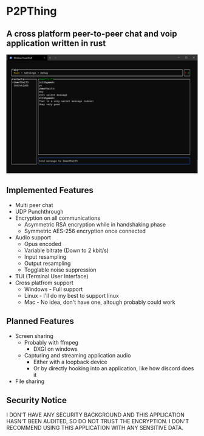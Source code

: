 # P2PThing
## A cross platform peer-to-peer chat and voip application written in rust

![Screenshot](/tui_screenshot.png?raw=true)

## Implemented Features
- Multi peer chat
- UDP Punchthrough
- Encryption on all communications
    - Asymmetric RSA encryption while in handshaking phase
    - Symmetric AES-256 encryption once connected
- Audio support
    - Opus encoded
    - Variable bitrate (Down to 2 kbit/s)
    - Input resampling
    - Output resampling
    - Togglable noise suppression
- TUI (Terminal User Interface)
- Cross platfrom support
    - Windows - Full support
    - Linux - I'll do my best to support linux
    - Mac - No idea, don't have one, altough probably could work

## Planned Features
- Screen sharing
    - Probably with ffmpeg
        - DXGI on windows
    - Capturing and streaming application audio
        - Either with a loopback device
        - Or by directly hooking into an application, like how discord does it
- File sharing

## Security Notice

I DON'T HAVE ANY SECURITY BACKGROUND AND THIS APPLICATION HASN'T BEEN AUDITED, SO DO NOT TRUST THE ENCRYPTION. I DON'T RECOMMEND USING THIS APPLICATION WITH ANY SENSITIVE DATA.


